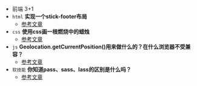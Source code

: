 - 前端 3+1
- `html` **实现一个stick-footer布局**
    - [参考文章](https://www.jianshu.com/p/8afa6c86a49c)
- `css` **使用css画一根燃烧中的蜡烛**
    - [参考文章](https://www.softwhy.com/article-7028-1.html)
- `js` **Geolocation.getCurrentPosition()用来做什么的？在什么浏览器不受兼容？**
    - [参考文章](https://www.caniuse.com/#search=Geolocation)
- `软技能` **你知道pass、sass、lass的区别是什么吗？**
    - [参考文章](https://blog.csdn.net/weixin_34342992/article/details/91388950)